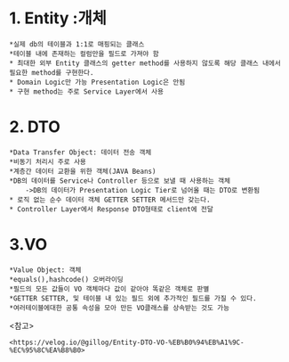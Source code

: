 # 1. Entity :개체

	*실제 db의 테이블과 1:1로 매핑되는 클래스  
	*테이블 내에 존재하는 컬럼만을 필드로 가져야 함  
	* 최대한 외부 Entity 클래스의 getter method를 사용하지 않도록 해당 클래스 내에서 필요한 method를 구현한다.  
	* Domain Logic만 가능 Presentation Logic은 안됨  
	* 구현 method는 주로 Service Layer에서 사용  


# 2. DTO

 	*Data Transfer Object: 데이터 전송 객체  
	*비동기 처리시 주로 사용  
	*계층간 데이터 교환을 위한 객체(JAVA Beans)  
	*DB의 데이터를 Service나 Controller 등으로 보낼 때 사용하는 객체  
		->DB의 데이터가 Presentation Logic Tier로 넘어올 때는 DTO로 변환됨  
	* 로직 없는 순수 데이터 객체 GETTER SETTER 메서드만 갖는다.  
	* Controller Layer에서 Response DTO형태로 client에 전달  
 


# 3.VO

	*Value Object: 객체  
	*equals(),hashcode() 오버라이딩  
	*필드의 모든 값들이 VO 객체마다 값이 같아야 똑같은 객체로 판별  
	*GETTER SETTER, 및 테이블 내 있는 필드 외에 추가적인 필드를 가질 수 있다.   
	*여러테이블에대한 공통 속성을 모아 만든 VO클래스를 상속받는 것도 가능   





<참고>

	<https://velog.io/@gillog/Entity-DTO-VO-%EB%B0%94%EB%A1%9C-%EC%95%8C%EA%B8%B0>


	